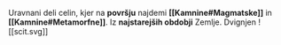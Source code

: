 Uravnani deli celin, kjer na **površju** najdemi **[[Kamnine#Magmatske]]** in **[[Kamnine#Metamorfne]]**.
Iz **najstarejših obdobji** Zemlje.
Dvignjen
![[scit.svg]]